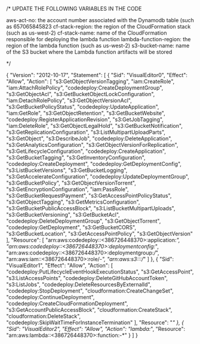 
/* UPDATE THE FOLLOWING VARIABLES IN THE CODE

aws-act-no: the account number associated with the Dynamodb table (such as 657065845823
cf-stack-region: the region of the CloudFormation stack (such as us-west-2)
cf-stack-name: name of the CloudFormation responsible for deploying the lambda function
lambda-function-region: the region of the lambda function (such as us-west-2)
s3-bucket-name: name of the S3 bucket where the Lambda function artifacts will be stored

*/


{
    "Version": "2012-10-17",
    "Statement": [
        {
            "Sid": "VisualEditor0",
            "Effect": "Allow",
            "Action": [
                "s3:GetObjectVersionTagging",
                "iam:CreateRole",
                "iam:AttachRolePolicy",
                "codedeploy:CreateDeploymentGroup",
                "s3:GetObjectAcl",
                "s3:GetBucketObjectLockConfiguration",
                "iam:DetachRolePolicy",
                "s3:GetObjectVersionAcl",
                "s3:GetBucketPolicyStatus",
                "codedeploy:UpdateApplication",
                "iam:GetRole",
                "s3:GetObjectRetention",
                "s3:GetBucketWebsite",
                "codedeploy:RegisterApplicationRevision",
                "s3:GetJobTagging",
                "iam:DeleteRole",
                "s3:GetObjectLegalHold",
                "s3:GetBucketNotification",
                "s3:GetReplicationConfiguration",
                "s3:ListMultipartUploadParts",
                "s3:GetObject",
                "s3:DescribeJob",
                "codedeploy:DeleteApplication",
                "s3:GetAnalyticsConfiguration",
                "s3:GetObjectVersionForReplication",
                "s3:GetLifecycleConfiguration",
                "codedeploy:CreateApplication",
                "s3:GetBucketTagging",
                "s3:GetInventoryConfiguration",
                "codedeploy:CreateDeployment",
                "codedeploy:GetDeploymentConfig",
                "s3:ListBucketVersions",
                "s3:GetBucketLogging",
                "s3:GetAccelerateConfiguration",
                "codedeploy:UpdateDeploymentGroup",
                "s3:GetBucketPolicy",
                "s3:GetObjectVersionTorrent",
                "s3:GetEncryptionConfiguration",
                "iam:PassRole",
                "s3:GetBucketRequestPayment",
                "s3:GetAccessPointPolicyStatus",
                "s3:GetObjectTagging",
                "s3:GetMetricsConfiguration",
                "s3:GetBucketPublicAccessBlock",
                "s3:ListBucketMultipartUploads",
                "s3:GetBucketVersioning",
                "s3:GetBucketAcl",
                "codedeploy:DeleteDeploymentGroup",
                "s3:GetObjectTorrent",
                "codedeploy:GetDeployment",
                "s3:GetBucketCORS",
                "s3:GetBucketLocation",
                "s3:GetAccessPointPolicy",
                "s3:GetObjectVersion"
            ],
            "Resource": [
                "arn:aws:codedeploy:<us-east-1>:<386726448370>:application:<lambdacfkevinshi>*",
                "arn:aws:codedeploy:<us-east-1>:<386726448370>:deploymentconfig:*",
                "arn:aws:codedeploy:<us-east-1>:<386726448370>:deploymentgroup:<lambdacfkevinshi>*/<lambdacfkevinshi>*",
                "arn:aws:iam::<386726448370>:role/<lambdacfkevinshi>-*",
                "arn:aws:s3:::<codepipelinekevinshi>/*"
            ]
        },
        {
            "Sid": "VisualEditor1",
            "Effect": "Allow",
            "Action": [
                "codedeploy:PutLifecycleEventHookExecutionStatus",
                "s3:GetAccessPoint",
                "s3:ListAccessPoints",
                "codedeploy:DeleteGitHubAccountToken",
                "s3:ListJobs",
                "codedeploy:DeleteResourcesByExternalId",
                "codedeploy:StopDeployment",
                "cloudformation:CreateChangeSet",
                "codedeploy:ContinueDeployment",
                "codedeploy:CreateCloudFormationDeployment",
                "s3:GetAccountPublicAccessBlock",
                "cloudformation:CreateStack",
                "cloudformation:DeleteStack",
                "codedeploy:SkipWaitTimeForInstanceTermination"
            ],
            "Resource": "*"
        },
        {
            "Sid": "VisualEditor2",
            "Effect": "Allow",
            "Action": "lambda:*",
            "Resource": "arn:aws:lambda:<us-east-1>:<386726448370>:function:<search-photos>-*"
        }
    ]
}